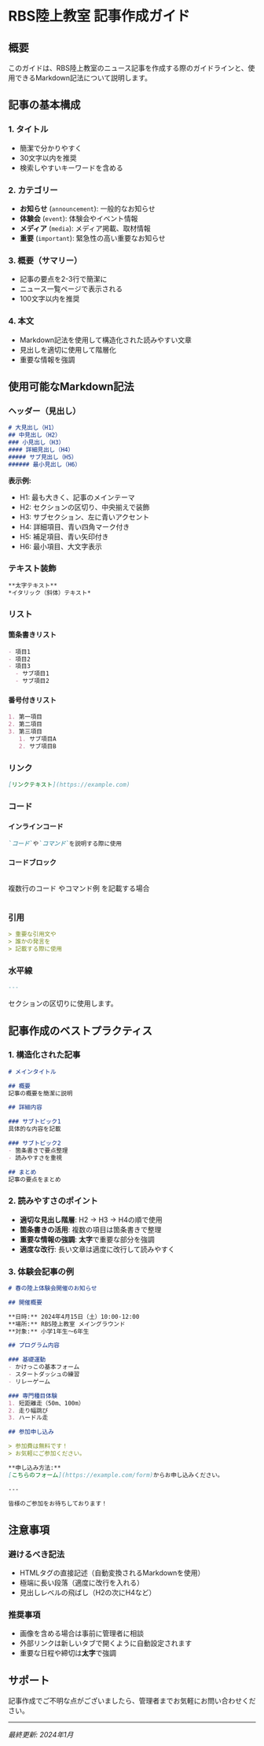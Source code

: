 # RBS陸上教室 記事作成ガイド

## 概要

このガイドは、RBS陸上教室のニュース記事を作成する際のガイドラインと、使用できるMarkdown記法について説明します。

## 記事の基本構成

### 1. タイトル
- 簡潔で分かりやすく
- 30文字以内を推奨
- 検索しやすいキーワードを含める

### 2. カテゴリー
- **お知らせ** (`announcement`): 一般的なお知らせ
- **体験会** (`event`): 体験会やイベント情報
- **メディア** (`media`): メディア掲載、取材情報
- **重要** (`important`): 緊急性の高い重要なお知らせ

### 3. 概要（サマリー）
- 記事の要点を2-3行で簡潔に
- ニュース一覧ページで表示される
- 100文字以内を推奨

### 4. 本文
- Markdown記法を使用して構造化された読みやすい文章
- 見出しを適切に使用して階層化
- 重要な情報を強調

## 使用可能なMarkdown記法

### ヘッダー（見出し）

```markdown
# 大見出し（H1）
## 中見出し（H2）
### 小見出し（H3）
#### 詳細見出し（H4）
##### サブ見出し（H5）
###### 最小見出し（H6）
```

**表示例:**
- H1: 最も大きく、記事のメインテーマ
- H2: セクションの区切り、中央揃えで装飾
- H3: サブセクション、左に青いアクセント
- H4: 詳細項目、青い四角マーク付き
- H5: 補足項目、青い矢印付き
- H6: 最小項目、大文字表示

### テキスト装飾

```markdown
**太字テキスト**
*イタリック（斜体）テキスト*
```

### リスト

#### 箇条書きリスト
```markdown
- 項目1
- 項目2
- 項目3
  - サブ項目1
  - サブ項目2
```

#### 番号付きリスト
```markdown
1. 第一項目
2. 第二項目
3. 第三項目
   1. サブ項目A
   2. サブ項目B
```

### リンク

```markdown
[リンクテキスト](https://example.com)
```

### コード

#### インラインコード
```markdown
`コード`や`コマンド`を説明する際に使用
```

#### コードブロック
```markdown
```
複数行のコード
やコマンド例
を記載する場合
```
```

### 引用

```markdown
> 重要な引用文や
> 誰かの発言を
> 記載する際に使用
```

### 水平線

```markdown
---
```

セクションの区切りに使用します。

## 記事作成のベストプラクティス

### 1. 構造化された記事

```markdown
# メインタイトル

## 概要
記事の概要を簡潔に説明

## 詳細内容

### サブトピック1
具体的な内容を記載

### サブトピック2
- 箇条書きで要点整理
- 読みやすさを重視

## まとめ
記事の要点をまとめ
```

### 2. 読みやすさのポイント

- **適切な見出し階層**: H2 → H3 → H4の順で使用
- **箇条書きの活用**: 複数の項目は箇条書きで整理
- **重要な情報の強調**: **太字**で重要な部分を強調
- **適度な改行**: 長い文章は適度に改行して読みやすく

### 3. 体験会記事の例

```markdown
# 春の陸上体験会開催のお知らせ

## 開催概要

**日時:** 2024年4月15日（土）10:00-12:00
**場所:** RBS陸上教室 メイングラウンド
**対象:** 小学1年生〜6年生

## プログラム内容

### 基礎運動
- かけっこの基本フォーム
- スタートダッシュの練習
- リレーゲーム

### 専門種目体験
1. 短距離走（50m、100m）
2. 走り幅跳び
3. ハードル走

## 参加申し込み

> 参加費は無料です！
> お気軽にご参加ください。

**申し込み方法:**
[こちらのフォーム](https://example.com/form)からお申し込みください。

---

皆様のご参加をお待ちしております！
```

## 注意事項

### 避けるべき記法
- HTMLタグの直接記述（自動変換されるMarkdownを使用）
- 極端に長い段落（適度に改行を入れる）
- 見出しレベルの飛ばし（H2の次にH4など）

### 推奨事項
- 画像を含める場合は事前に管理者に相談
- 外部リンクは新しいタブで開くように自動設定されます
- 重要な日程や締切は**太字**で強調

## サポート

記事作成でご不明な点がございましたら、管理者までお気軽にお問い合わせください。

---

*最終更新: 2024年1月* 